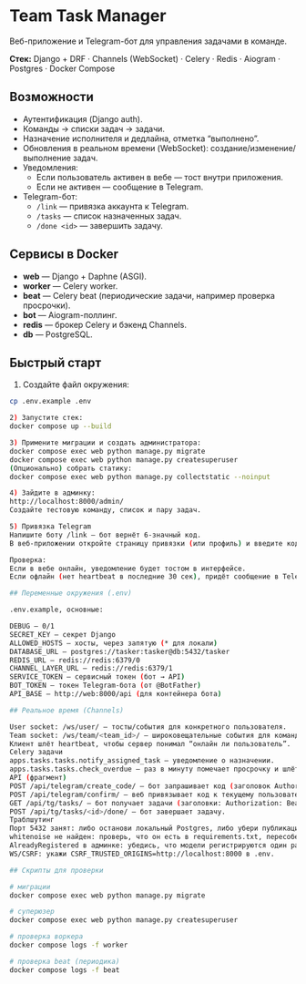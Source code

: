 # Team Task Manager

Веб-приложение и Telegram-бот для управления задачами в команде.

**Стек:** Django + DRF · Channels (WebSocket) · Celery · Redis · Aiogram · Postgres · Docker Compose

## Возможности
- Аутентификация (Django auth).
- Команды → списки задач → задачи.
- Назначение исполнителя и дедлайна, отметка “выполнено”.
- Обновления в реальном времени (WebSocket): создание/изменение/выполнение задач.
- Уведомления:
  - Если пользователь активен в вебе — тост внутри приложения.
  - Если не активен — сообщение в Telegram.
- Telegram-бот:
  - `/link` — привязка аккаунта к Telegram.
  - `/tasks` — список назначенных задач.
  - `/done <id>` — завершить задачу.

## Сервисы в Docker
- **web** — Django + Daphne (ASGI).
- **worker** — Celery worker.
- **beat** — Celery beat (периодические задачи, например проверка просрочки).
- **bot** — Aiogram-поллинг.
- **redis** — брокер Celery и бэкенд Channels.
- **db** — PostgreSQL.

## Быстрый старт

1) Создайте файл окружения:
```bash
cp .env.example .env

2) Запустите стек:
docker compose up --build

3) Примените миграции и создать администратора:
docker compose exec web python manage.py migrate
docker compose exec web python manage.py createsuperuser
(Опционально) собрать статику:
docker compose exec web python manage.py collectstatic --noinput

4) Зайдите в админку:
http://localhost:8000/admin/
Создайте тестовую команду, список и пару задач.

5) Привязка Telegram
Напишите боту /link — бот вернёт 6-значный код.
В веб-приложении откройте страницу привязки (или профиль) и введите код — произойдёт связывание с пользователем.

Проверка:
Если в вебе онлайн, уведомление будет тостом в интерфейсе.
Если офлайн (нет heartbeat в последние 30 сек), придёт сообщение в Telegram.

## Переменные окружения (.env)

.env.example, основные:

DEBUG — 0/1
SECRET_KEY — секрет Django
ALLOWED_HOSTS — хосты, через запятую (* для локали)
DATABASE_URL — postgres://tasker:tasker@db:5432/tasker
REDIS_URL — redis://redis:6379/0
CHANNEL_LAYER_URL — redis://redis:6379/1
SERVICE_TOKEN — сервисный токен (бот → API)
BOT_TOKEN — токен Telegram-бота (от @BotFather)
API_BASE — http://web:8000/api (для контейнера бота)

## Реальное время (Channels)

User socket: /ws/user/ — тосты/события для конкретного пользователя.
Team socket: /ws/team/<team_id>/ — широковещательные события для команды.
Клиент шлёт heartbeat, чтобы сервер понимал “онлайн ли пользователь”.
Celery задачи
apps.tasks.tasks.notify_assigned_task — уведомление о назначении.
apps.tasks.tasks.check_overdue — раз в минуту помечает просрочку и шлёт уведомления.
API (фрагмент)
POST /api/telegram/create_code/ — бот запрашивает код (заголовок Authorization: Bearer <SERVICE_TOKEN>).
POST /api/telegram/confirm/ — веб привязывает код к текущему пользователю.
GET /api/tg/tasks/ — бот получает задачи (заголовки: Authorization: Bearer <SERVICE_TOKEN>, X-TG-USER: <tg_id>).
POST /api/tg/tasks/<id>/done/ — бот завершает задачу.
Траблшутинг
Порт 5432 занят: либо останови локальный Postgres, либо убери публикацию порта в docker-compose.yml.
whitenoise не найден: проверь, что он есть в requirements.txt, пересобери образ.
AlreadyRegistered в админке: убедись, что модели регистрируются один раз.
WS/CSRF: укажи CSRF_TRUSTED_ORIGINS=http://localhost:8000 в .env.

## Скрипты для проверки 

# миграции
docker compose exec web python manage.py migrate

# суперюзер
docker compose exec web python manage.py createsuperuser

# проверка воркера
docker compose logs -f worker

# проверка beat (периодика)
docker compose logs -f beat

